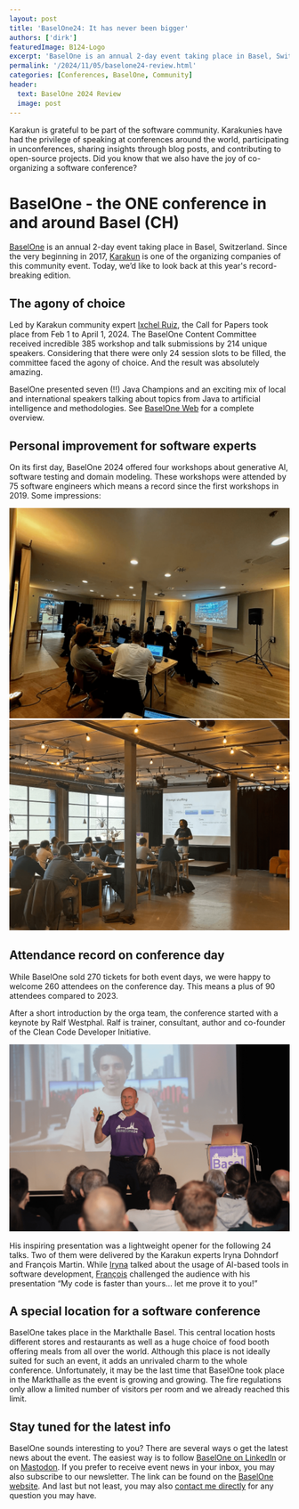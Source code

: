 ```yaml
---
layout: post
title: 'BaselOne24: It has never been bigger'
authors: ['dirk']
featuredImage: B124-Logo
excerpt: 'BaselOne is an annual 2-day event taking place in Basel, Switzerland. Since the very beginning in 2017, Karakun is one of the organizing companies of this community event. Today, we take a look back at BaselOne 24.'
permalink: '/2024/11/05/baselone24-review.html'
categories: [Conferences, BaselOne, Community]
header:
  text: BaselOne 2024 Review 
  image: post
---
```


Karakun is grateful to be part of the software community. Karakunies have had the privilege of speaking at conferences around the world, participating in unconferences, sharing insights through blog posts, and contributing to open-source projects. Did you know that we also have the joy of co-organizing a software conference?

# BaselOne - the ONE conference in and around Basel (CH)
[BaselOne](https://baselone.ch) is an annual 2-day event taking place in Basel, Switzerland. Since the very beginning in 2017, [Karakun](https://karakun.com) is one of the organizing companies of this community event. Today, we’d like to look back at this year's record-breaking edition.

## The agony of choice
Led by Karakun community expert [Ixchel Ruiz](/people/ixchel), the Call for Papers took place from Feb 1 to April 1, 2024. The BaselOne Content Committee received incredible 385 workshop and talk submissions by 214 unique speakers. Considering that there were only 24 session slots to be filled, the committee faced the agony of choice. And the result was absolutely amazing. 

BaselOne presented seven (!!) Java Champions and an exciting mix of local and international speakers talking about topics from Java to artificial intelligence and methodologies. See [BaselOne Web](https://baselone.org/slides-baselone-2024/) for a complete overview.

## Personal improvement for software experts
On its first day, BaselOne 2024 offered four workshops about generative AI, software testing and domain modeling. These workshops were attended by 75 software engineers which means a record since the first workshops in 2019. Some impressions:

![Workshop 1](/assets/posts/2024-11-05-BaselOne-Review/WS1.png)
![Workshop 2](/assets/posts/2024-11-05-BaselOne-Review/WS2.png)

## Attendance record on conference day
While BaselOne sold 270 tickets for both event days, we were happy to welcome 260 attendees on the conference day. This means a plus of 90 attendees compared to 2023.

After a short introduction by the orga team, the conference started with a keynote by Ralf Westphal. Ralf is trainer, consultant, author and co-founder of the Clean Code Developer Initiative.

![Ralf Westphal during the keynote at BaselOne 24](/assets/posts/2024-11-05-BaselOne-Review/Keynote.png)

His inspiring presentation was a lightweight opener for the following 24 talks. Two of them were delivered by the Karakun experts Iryna Dohndorf and François Martin. While [Iryna](/people/iryna) talked about the usage of AI-based tools in software development, [François](/people/francois) challenged the audience with his presentation “My code is faster than yours... let me prove it to you!” 

## A special location for a software conference
BaselOne takes place in the Markthalle Basel. This central location hosts different stores and restaurants as well as a huge choice of food booth offering meals from all over the world. Although this place is not ideally suited for such an event, it adds an unrivaled charm to the whole conference. Unfortunately, it may be the last time that BaselOne took place in the Markthalle as the event is growing and growing. The fire regulations only allow a limited number of visitors per room and we already reached this limit.

## Stay tuned for the latest info
BaselOne sounds interesting to you? There are several ways o get the latest news about the event. The easiest way is to follow [BaselOne on LinkedIn](https://www.linkedin.com/company/baselone/) or on [Mastodon](https://mastodon.social/@baselone). If you prefer to receive event news in your inbox, you may also subscribe to our newsletter. The link can be found on the [BaselOne website](https://baselone.ch/). And last but not least, you may also [contact me directly](mailto:dirk.kress@karakun.com?subject=BaselOne%20questions) for any question you may have.
